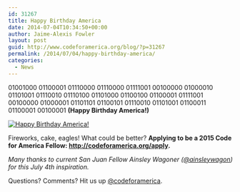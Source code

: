 ```yaml
---
id: 31267
title: Happy Birthday America
date: 2014-07-04T10:34:50+00:00
author: Jaime-Alexis Fowler
layout: post
guid: http://www.codeforamerica.org/blog/?p=31267
permalink: /2014/07/04/happy-birthday-america/
categories:
  - News
---
```

01001000 01100001 01110000 01110000 01111001 00100000 01000010 01101001 01110010 01110100 01101000 01100100 01100001 01111001 00100000 01000001 01101101 01100101 01110010 01101001 01100011 01100001 00100001 **(Happy Birthday America!)**

[<img class="size-full wp-image-31268" alt="Happy Birthday America!" src="http://www.codeforamerica.org/blog/wp-content/uploads/2014/07/4thofJulyGIF.gif" />](http://www.codeforamerica.org/blog/wp-content/uploads/2014/07/4thofJulyGIF.gif)

Fireworks, cake, eagles! What could be better? **Applying to be a 2015 Code for America Fellow: <a href="http://codeforamerica.org/apply" target="_blank">http://codeforamerica.org/apply</a>.**

_Many thanks to current San Juan Fellow Ainsley Wagoner ([@ainsleywagon](https://twitter.com/ainsleywagon)) for this July 4th inspiration._

Questions? Comments? Hit us up [@codeforamerica](http://twitter.com/codeforamerica).